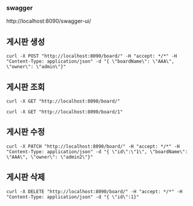 ### swagger
http://localhost:8090/swagger-ui/


## 게시판 생성
```
curl -X POST "http://localhost:8090/board/" -H "accept: */*" -H "Content-Type: application/json" -d "{ \"boardName\": \"AAA\", \"owner\": \"admin\"}"
```

## 게시판 조회
```
curl -X GET "http://localhost:8090/board/"
```
```
curl -X GET "http://localhost:8090/board/1"
```


## 게시판 수정
```
curl -X PATCH "http://localhost:8090/board/" -H "accept: */*" -H "Content-Type: application/json" -d "{ \"id\":\"1\", \"boardName\": \"AAA\", \"owner\": \"admin2\"}"
```

## 게시판 삭제

```
curl -X DELETE "http://localhost:8090/board/" -H "accept: */*" -H "Content-Type: application/json" -d "{ \"id\":1}"
```